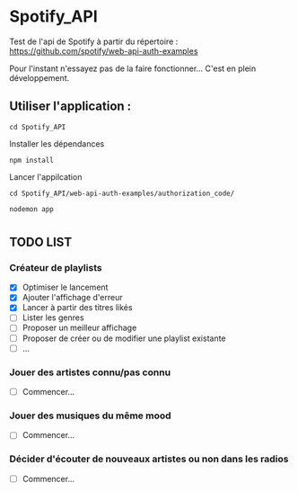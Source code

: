 
# Spotify_API
Test de l'api de Spotify à partir du répertoire : https://github.com/spotify/web-api-auth-examples

Pour l'instant n'essayez pas de la faire fonctionner... C'est en plein développement.

## Utiliser l'application :

`cd Spotify_API`

Installer les dépendances

`npm install`

Lancer l'appilcation

`cd Spotify_API/web-api-auth-examples/authorization_code/`

`nodemon app`

#


## TODO LIST

### Créateur de playlists
- [x] Optimiser le lancement
- [x] Ajouter l'affichage d'erreur
- [x] Lancer à partir des titres likés
- [ ] Lister les genres
- [ ] Proposer un meilleur affichage
- [ ] Proposer de créer ou de modifier une playlist existante
- [ ] ...
### Jouer des artistes connu/pas connu
- [ ] Commencer...
### Jouer des musiques du même mood
- [ ] Commencer...
### Décider d'écouter de nouveaux artistes ou non dans les radios
- [ ] Commencer...
